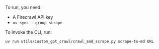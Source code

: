 To run, you need:

- A Firecrawl API key
- `uv sync --group scrape`

To invoke the CLI, run:

```bash
uv run utils/custom_gpt_crawl/crawl_and_scrape.py scrape-to-md URL
```